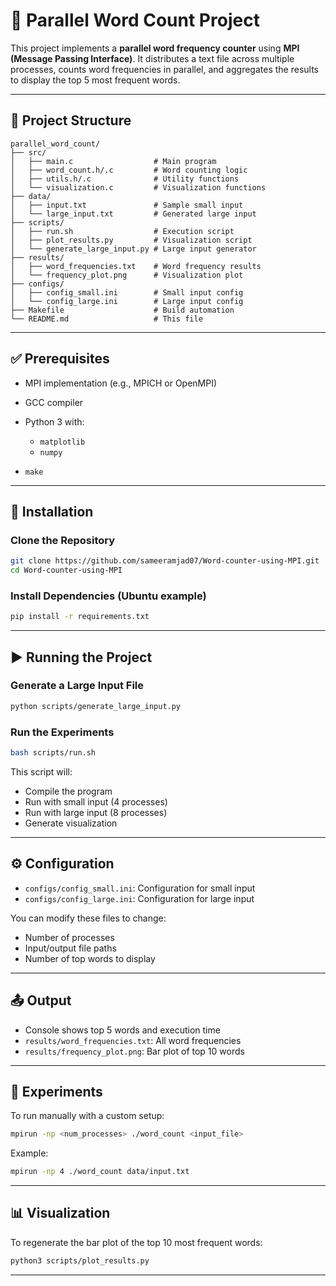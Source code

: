 # 🚀 Parallel Word Count Project

This project implements a **parallel word frequency counter** using **MPI (Message Passing Interface)**. It distributes a text file across multiple processes, counts word frequencies in parallel, and aggregates the results to display the top 5 most frequent words.

---

## 📁 Project Structure

```text
parallel_word_count/
├── src/
│   ├── main.c                  # Main program
│   ├── word_count.h/.c         # Word counting logic
│   ├── utils.h/.c              # Utility functions
│   └── visualization.c         # Visualization functions
├── data/
│   ├── input.txt               # Sample small input
│   └── large_input.txt         # Generated large input
├── scripts/
│   ├── run.sh                  # Execution script
│   ├── plot_results.py         # Visualization script
│   └── generate_large_input.py # Large input generator
├── results/
│   ├── word_frequencies.txt    # Word frequency results
│   └── frequency_plot.png      # Visualization plot
├── configs/
│   ├── config_small.ini        # Small input config
│   └── config_large.ini        # Large input config
├── Makefile                    # Build automation
└── README.md                   # This file
```

---

## ✅ Prerequisites

- MPI implementation (e.g., MPICH or OpenMPI)
- GCC compiler
- Python 3 with:

  - `matplotlib`
  - `numpy`

- `make`

---

## 🔧 Installation

### Clone the Repository

```bash
git clone https://github.com/sameeramjad07/Word-counter-using-MPI.git
cd Word-counter-using-MPI
```

### Install Dependencies (Ubuntu example)

```bash
pip install -r requirements.txt
```

---

## ▶️ Running the Project

### Generate a Large Input File

```bash
python scripts/generate_large_input.py
```

### Run the Experiments

```bash
bash scripts/run.sh
```

This script will:

- Compile the program
- Run with small input (4 processes)
- Run with large input (8 processes)
- Generate visualization

---

## ⚙️ Configuration

- `configs/config_small.ini`: Configuration for small input
- `configs/config_large.ini`: Configuration for large input

You can modify these files to change:

- Number of processes
- Input/output file paths
- Number of top words to display

---

## 📤 Output

- Console shows top 5 words and execution time
- `results/word_frequencies.txt`: All word frequencies
- `results/frequency_plot.png`: Bar plot of top 10 words

---

## 🧪 Experiments

To run manually with a custom setup:

```bash
mpirun -np <num_processes> ./word_count <input_file>
```

Example:

```bash
mpirun -np 4 ./word_count data/input.txt
```

---

## 📊 Visualization

To regenerate the bar plot of the top 10 most frequent words:

```bash
python3 scripts/plot_results.py
```

---
